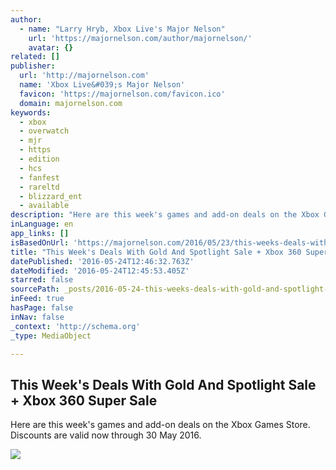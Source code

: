 ```yaml
---
author:
  - name: "Larry Hryb, Xbox Live's Major Nelson"
    url: 'https://majornelson.com/author/majornelson/'
    avatar: {}
related: []
publisher:
  url: 'http://majornelson.com'
  name: 'Xbox Live&#039;s Major Nelson'
  favicon: 'https://majornelson.com/favicon.ico'
  domain: majornelson.com
keywords:
  - xbox
  - overwatch
  - mjr
  - https
  - edition
  - hcs
  - fanfest
  - rareltd
  - blizzard_ent
  - available
description: "Here are this week's games and add-on deals on the Xbox Games Store. Discounts are valid now through 30 May 2016."
inLanguage: en
app_links: []
isBasedOnUrl: 'https://majornelson.com/2016/05/23/this-weeks-deals-with-gold-and-spotlight-sale-xbox-360-super-sale/'
title: "This Week's Deals With Gold And Spotlight Sale + Xbox 360 Super Sale"
datePublished: '2016-05-24T12:46:32.763Z'
dateModified: '2016-05-24T12:45:53.405Z'
starred: false
sourcePath: _posts/2016-05-24-this-weeks-deals-with-gold-and-spotlight-sale-xbox-360-su.md
inFeed: true
hasPage: false
inNav: false
_context: 'http://schema.org'
_type: MediaObject

---
```

<article style=""><h1>This Week's Deals With Gold And Spotlight Sale + Xbox 360 Super Sale</h1><p>Here are this week's games and add-on deals on the Xbox Games Store. Discounts are valid now through 30 May 2016.</p><img src="https://images-eds-ssl.xboxlive.com/image?url=8Oaj9Ryq1G1_p3lLnXlsaZgGzAie6Mnu24_PawYuDYIoH77pJ.X5Z.MqQPibUVTcggAYhrQQ28eK8cdZQ0maNn6m0N0wFaAwQDistITPm2zQWsu0LOIZE3YCsS0DlseYFYBavrGHIqSFuN0i_AXg4N6UdIF4qYDilLaQ5sY2u7RuxEeOHDQH2UXimxCUGab3pzRZei0tqz1jqGgbx_AKjk0R57t5AkYjmDEvHXuzinE-&amp;format=png&amp;h=294&amp;w=215" /></article>